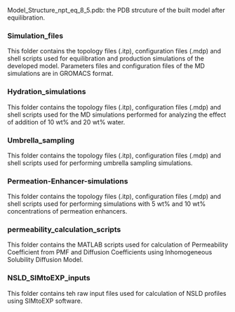 Model_Structure_npt_eq_8_5.pdb: the PDB strcuture of the built model after equilibration.

### Simulation_files
This folder contains the topology files (.itp), configuration files (.mdp) and shell scripts used for equilibration and production simulations of the developed model. Parameters files and configuration files of the MD simulations are in GROMACS format. 
### Hydration_simulations
This folder contains the topology files (.itp), configuration files (.mdp) and shell scripts used for the MD simulations performed for analyzing the effect of addition of 10 wt% and 20 wt% water.
### Umbrella_sampling
This folder contains the topology files (.itp), configuration files (.mdp) and shell scripts used for performing umbrella sampling simulations.
### Permeation-Enhancer-simulations
This folder contains the topology files (.itp), configuration files (.mdp) and shell scripts used for performing simulations with 5 wt% and 10 wt% concentrations of permeation enhancers.
### permeability_calculation_scripts
This folder contains the MATLAB scripts used for calculation of Permeability Coefficient from PMF and Diffusion Coefficients using Inhomogeneous Solubility Diffusion Model.
### NSLD_SIMtoEXP_inputs
This folder contains teh raw input files used for calculation of NSLD profiles using SIMtoEXP software.
